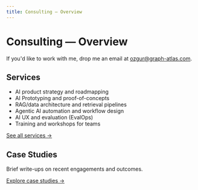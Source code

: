 ```yaml
---
title: Consulting — Overview
---
```


# Consulting — Overview

If you'd like to work with me, drop me an email at [ozgur@graph-atlas.com](mailto:ozgur@graph-atlas.com).

## Services

- AI product strategy and roadmapping
- AI Prototyping and proof-of-concepts
- RAG/data architecture and retrieval pipelines
- Agentic AI automation and workflow design
- AI UX and evaluation (EvalOps)
- Training and workshops for teams

[See all services →](services/)

## Case Studies

Brief write-ups on recent engagements and outcomes.

[Explore case studies →](case-studies/)

